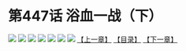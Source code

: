 # 第447话 浴血一战（下）
![](https://mhpic.xiaomingtaiji.net/comic/D/斗破苍穹拆分版/447话/1.jpg-zymk.middle.webp)
![](https://mhpic.xiaomingtaiji.net/comic/D/斗破苍穹拆分版/447话/2.jpg-zymk.middle.webp)
![](https://mhpic.xiaomingtaiji.net/comic/D/斗破苍穹拆分版/447话/3.jpg-zymk.middle.webp)
![](https://mhpic.xiaomingtaiji.net/comic/D/斗破苍穹拆分版/447话/4.jpg-zymk.middle.webp)
![](https://mhpic.xiaomingtaiji.net/comic/D/斗破苍穹拆分版/447话/5.jpg-zymk.middle.webp)
![](https://mhpic.xiaomingtaiji.net/comic/D/斗破苍穹拆分版/447话/6.jpg-zymk.middle.webp)
![](https://mhpic.xiaomingtaiji.net/comic/D/斗破苍穹拆分版/447话/7.jpg-zymk.middle.webp)
[【上一章】](./446.md)
[【目录】](./READMD.md)
[【下一章】](./448.md)
